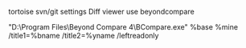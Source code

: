 
tortoise svn/git settings Diff viewer use beyondcompare

"D:\Program Files\Beyond Compare 4\BCompare.exe" %base %mine /title1=%bname /title2=%yname /leftreadonly